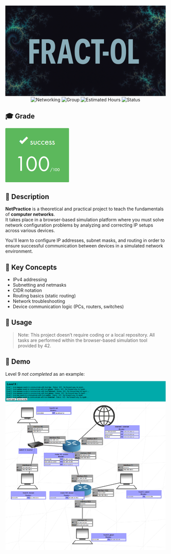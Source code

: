 <div align="center">

![Banner](assets/banner.png)  
![Networking](https://img.shields.io/badge/Networking-TCP/IP-lightblue)
![Group](https://img.shields.io/badge/Group-Solo-teal)
![Estimated Hours](https://img.shields.io/badge/Estimated%20Hours-50h-blue)
![Status](https://img.shields.io/badge/Status-Completed-brightgreen)

</div>

## 🎓 Grade
![Grade](assets/grade.png)

## 📘 Description

**NetPractice** is a theoretical and practical project to teach the fundamentals of **computer networks**.  
It takes place in a browser-based simulation platform where you must solve network configuration problems by analyzing and correcting IP setups across various devices.

You'll learn to configure IP addresses, subnet masks, and routing in order to ensure successful communication between devices in a simulated network environment.

## 🧠 Key Concepts

- IPv4 addressing
- Subnetting and netmasks
- CIDR notation
- Routing basics (static routing)
- Network troubleshooting
- Device communication logic (PCs, routers, switches)

## 🚀 Usage

> Note: This project doesn’t require coding or a local repository. All tasks are performed within the browser-based simulation tool provided by 42.

## 🎥 Demo

Level 9 *not completed* as an example:  

![Demo](assets/demo.png)
